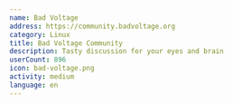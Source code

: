 ```yaml
---
name: Bad Voltage
address: https://community.badvoltage.org
category: Linux
title: Bad Voltage Community
description: Tasty discussion for your eyes and brain
userCount: 896
icon: bad-voltage.png
activity: medium
language: en
---
```

